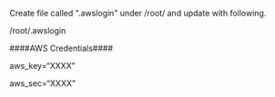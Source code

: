 Create file called ".awslogin" under /root/ and update with following.

/root/.awslogin

<p>####AWS Credentials####</p>
<p>aws_key=“XXXX”</p>
<p>aws_sec=“XXXX”</p>


